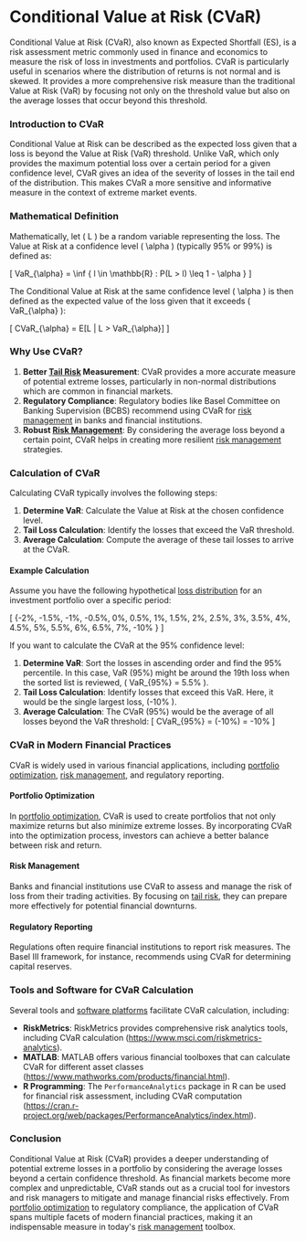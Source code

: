 # Conditional Value at Risk (CVaR)

Conditional Value at Risk (CVaR), also known as Expected Shortfall (ES), is a risk assessment metric commonly used in finance and economics to measure the risk of loss in investments and portfolios. CVaR is particularly useful in scenarios where the distribution of returns is not normal and is skewed. It provides a more comprehensive risk measure than the traditional Value at Risk (VaR) by focusing not only on the threshold value but also on the average losses that occur beyond this threshold.

### Introduction to CVaR

Conditional Value at Risk can be described as the expected loss given that a loss is beyond the Value at Risk (VaR) threshold. Unlike VaR, which only provides the maximum potential loss over a certain period for a given confidence level, CVaR gives an idea of the severity of losses in the tail end of the distribution. This makes CVaR a more sensitive and informative measure in the context of extreme market events.

### Mathematical Definition

Mathematically, let \( L \) be a random variable representing the loss. The Value at Risk at a confidence level \( \alpha \) (typically 95% or 99%) is defined as:

\[ VaR_{\alpha} = \inf \{ l \in \mathbb{R} : P(L > l) \leq 1 - \alpha \} \]

The Conditional Value at Risk at the same confidence level \( \alpha \) is then defined as the expected value of the loss given that it exceeds \( VaR_{\alpha} \):

\[ CVaR_{\alpha} = E[L | L > VaR_{\alpha}] \]

### Why Use CVaR?

1. **Better [Tail Risk](../t/tail_risk.md) Measurement**: CVaR provides a more accurate measure of potential extreme losses, particularly in non-normal distributions which are common in financial markets.
2. **Regulatory Compliance**: Regulatory bodies like Basel Committee on Banking Supervision (BCBS) recommend using CVaR for [risk management](../r/risk_management.md) in banks and financial institutions.
3. **Robust [Risk Management](../r/risk_management.md)**: By considering the average loss beyond a certain point, CVaR helps in creating more resilient [risk management](../r/risk_management.md) strategies.

### Calculation of CVaR

Calculating CVaR typically involves the following steps:

1. **Determine VaR**: Calculate the Value at Risk at the chosen confidence level.
2. **Tail Loss Calculation**: Identify the losses that exceed the VaR threshold.
3. **Average Calculation**: Compute the average of these tail losses to arrive at the CVaR.

#### Example Calculation

Assume you have the following hypothetical [loss distribution](../l/loss_distribution.md) for an investment portfolio over a specific period:

\[ \{-2\%, -1.5\%, -1\%, -0.5\%, 0\%, 0.5\%, 1\%, 1.5\%, 2\%, 2.5\%, 3\%, 3.5\%, 4\%, 4.5\%, 5\%, 5.5\%, 6\%, 6.5\%, 7\%, -10\% \} \]

If you want to calculate the CVaR at the 95% confidence level:

1. **Determine VaR**: Sort the losses in ascending order and find the 95% percentile. In this case, VaR (95%) might be around the 19th loss when the sorted list is reviewed, \( VaR_{95\%} = 5.5\% \).
2. **Tail Loss Calculation**: Identify losses that exceed this VaR. Here, it would be the single largest loss, \(-10\% \).
3. **Average Calculation**: The CVaR (95%) would be the average of all losses beyond the VaR threshold:
\[ CVaR_{95\%} = (-10\%) = -10\% \]

### CVaR in Modern Financial Practices

CVaR is widely used in various financial applications, including [portfolio optimization](../p/portfolio_optimization.md), [risk management](../r/risk_management.md), and regulatory reporting.

#### Portfolio Optimization

In [portfolio optimization](../p/portfolio_optimization.md), CVaR is used to create portfolios that not only maximize returns but also minimize extreme losses. By incorporating CVaR into the optimization process, investors can achieve a better balance between risk and return.

#### Risk Management

Banks and financial institutions use CVaR to assess and manage the risk of loss from their trading activities. By focusing on [tail risk](../t/tail_risk.md), they can prepare more effectively for potential financial downturns.

#### Regulatory Reporting

Regulations often require financial institutions to report risk measures. The Basel III framework, for instance, recommends using CVaR for determining capital reserves.

### Tools and Software for CVaR Calculation

Several tools and [software platforms](../s/software_platforms_for_trading.md) facilitate CVaR calculation, including:

- **RiskMetrics**: RiskMetrics provides comprehensive risk analytics tools, including CVaR calculation (https://www.msci.com/riskmetrics-analytics).
- **MATLAB**: MATLAB offers various financial toolboxes that can calculate CVaR for different asset classes (https://www.mathworks.com/products/financial.html).
- **R Programming**: The `PerformanceAnalytics` package in R can be used for financial risk assessment, including CVaR computation (https://cran.r-project.org/web/packages/PerformanceAnalytics/index.html).

### Conclusion

Conditional Value at Risk (CVaR) provides a deeper understanding of potential extreme losses in a portfolio by considering the average losses beyond a certain confidence threshold. As financial markets become more complex and unpredictable, CVaR stands out as a crucial tool for investors and risk managers to mitigate and manage financial risks effectively. From [portfolio optimization](../p/portfolio_optimization.md) to regulatory compliance, the application of CVaR spans multiple facets of modern financial practices, making it an indispensable measure in today's [risk management](../r/risk_management.md) toolbox.
